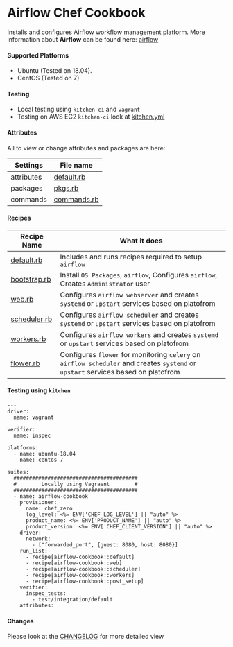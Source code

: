 # Airflow Chef Cookbook

Installs and configures Airflow workflow management platform. More information about **Airflow** can be found here: [airflow](https://github.com/airbnb/airflow)

#### Supported Platforms
- Ubuntu (Tested on 18.04).
- CentOS (Tested on 7)

#### Testing
- Local testing using `kitchen-ci` and `vagrant`
- Testing on AWS EC2 `kitchen-ci` look at [kitchen.yml](./kitchen.yml)

#### Attributes
All to view or change attributes and packages are here:

|Settings  |  File name|
|--|--|
| attributes | [default.rb](./attributes/default.rb) |
| packages | [pkgs.rb](./attributes/pkgs.rb) |
| commands | [commands.rb](./attributes/commands.rb) |

#### Recipes
|Recipe Name| What it does  |
|--|--|
| [default.rb](recipes/default.rb) | Includes and runs recipes required to setup `airflow`|
| [bootstrap.rb](recipes/bootstrap.rb) | Install `OS Packages`, `airflow`, Configures `airflow`, Creates `Administrator` user |
| [web.rb](recipes/web.rb) | Configures `airflow webserver` and creates `systemd` or `upstart` services based on platofrom|
| [scheduler.rb](recipes/scheduler.rb) | Configures `airflow scheduler` and creates `systemd` or `upstart` services based on platofrom|
| [workers.rb](recipes/workers.rb) | Configures `airflow workers` and creates `systemd` or `upstart` services based on platofrom|
| [flower.rb](recipes/flower.rb) | Configures `flower` for monitoring `celery` on `airflow scheduler` and creates `systemd` or `upstart` services based on platofrom|

#### Testing using `kitchen`
```
---
driver:
  name: vagrant

verifier:
  name: inspec

platforms:
  - name: ubuntu-18.04
  - name: centos-7

suites:
  ########################################
  #        Locally using Vagraent        #
  ########################################
  - name: airflow-cookbook
    provisioner:
      name: chef_zero
      log_level: <%= ENV['CHEF_LOG_LEVEL'] || "auto" %>
      product_name: <%= ENV['PRODUCT_NAME'] || "auto" %>
      product_version: <%= ENV['CHEF_CLIENT_VERSION'] || "auto" %>
    driver:
      network:
        - ["forwarded_port", {guest: 8080, host: 8080}]
    run_list:
      - recipe[airflow-cookbook::default]
      - recipe[airflow-cookbook::web]
      - recipe[airflow-cookbook::scheduler]
      - recipe[airflow-cookbook::workers]
      - recipe[airflow-cookbook::post_setup]
    verifier:
      inspec_tests:
        - test/integration/default
    attributes:
```
#### Changes
Please look at the [CHANGELOG](./CHANGELOG.md) for more detailed view

